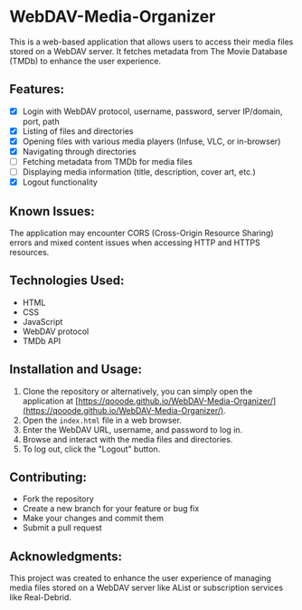 # WebDAV-Media-Organizer

This is a web-based application that allows users to access their media files stored on a WebDAV server. It fetches metadata from The Movie Database (TMDb) to enhance the user experience.

## Features:

- [x] Login with WebDAV protocol, username, password, server IP/domain, port, path
- [x] Listing of files and directories
- [x] Opening files with various media players (Infuse, VLC, or in-browser)
- [x] Navigating through directories
- [ ] Fetching metadata from TMDb for media files
- [ ] Displaying media information (title, description, cover art, etc.)
- [x] Logout functionality

## Known Issues:

The application may encounter CORS (Cross-Origin Resource Sharing) errors and mixed content issues when accessing HTTP and HTTPS resources.

## Technologies Used:

- HTML
- CSS
- JavaScript
- WebDAV protocol
- TMDb API

## Installation and Usage:

1. Clone the repository or alternatively, you can simply open the application at [https://qooode.github.io/WebDAV-Media-Organizer/](https://qooode.github.io/WebDAV-Media-Organizer/).
2. Open the `index.html` file in a web browser.
3. Enter the WebDAV URL, username, and password to log in.
4. Browse and interact with the media files and directories.
5. To log out, click the "Logout" button.

## Contributing:

- Fork the repository
- Create a new branch for your feature or bug fix
- Make your changes and commit them
- Submit a pull request

## Acknowledgments:

This project was created to enhance the user experience of managing media files stored on a WebDAV server like AList or subscription services like Real-Debrid.
